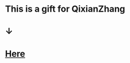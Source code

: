 # 
# This is a gift for QixianZhang

#   ↓

# [Here](https://damengkunsila.github.io/For-QixianZhang/src/index.html)
